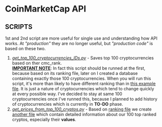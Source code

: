 # CoinMarketCap API
## SCRIPTS
1st and 2nd script are more useful for single use and understanding how API works. At <em>"production"</em> they are no longer useful, but <em>"production code"</em> is based on these two.
1. <em>[get_top_100_cryptocurrencies_IDs.py](get_top_100_cryptocurrencies_IDs.py)</em> - Saves top 100 cryptocurrencies based on ther cmc_rank. <br>
<b><ins>IMPORTANT NOTE</b></ins>: In fact this script should be runned at the first, because based on its ranking file, later on I created a database containing exactly those 100 cryptocurrencies. When you will run this script, it's more than likely to have different ranking than in [this example file](../example_files/top_100_cryptocurrencies_IDs.txt). It is just a nature of cryptocurrencies which tend to change quickly at every possible way. I've decided to stay at same 100 cryptocurrencies once I've runned this, because I planned to add history of cryptocurrencies which is currently in <b>TO-DO</b> phase.
2. <em>[get_prices_from_top_100_cryptos.py](get_prices_from_top_100_cryptos.py)</em> - Based on [ranking file](../example_files/top_100_cryptocurrencies_IDs.txt) we create [another file](../example_files/top_100_values.txt) which contain detailed information about our 100 top ranked cryptos, especially their <b>values</b>.